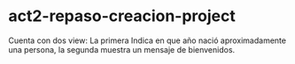 # act2-repaso-creacion-project
Cuenta con dos view: La primera Indica en que año nació aproximadamente una persona, la segunda muestra un mensaje de bienvenidos.
